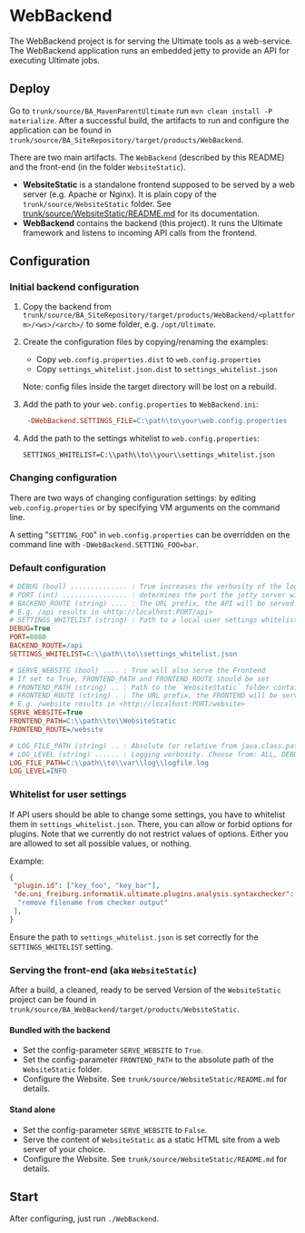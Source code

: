 # WebBackend

The WebBackend project is for serving the Ultimate tools as a web-service.
The WebBackend application runs an embedded jetty to provide an API for executing Ultimate jobs.

## Deploy
Go to `trunk/source/BA_MavenParentUltimate` run `mvn clean install -P materialize`.
After a successful build, the artifacts to run and configure the application can be found in `trunk/source/BA_SiteRepository/target/products/WebBackend`.

There are two main artifacts. The `WebBackend` (described by this README) and the front-end (in the folder `WebsiteStatic`).
* **WebsiteStatic** is a standalone frontend supposed to be served by a web server (e.g. Apache or Nginx). It is plain copy of the `trunk/source/WebsiteStatic` folder. See [trunk/source/WebsiteStatic/README.md](../WebsiteStatic/README.md) for its documentation.
* **WebBackend** contains the backend (this project). It runs the Ultimate framework and listens to incoming API calls from the frontend.

## Configuration

### Initial backend configuration
1. Copy the backend from `trunk/source/BA_SiteRepository/target/products/WebBackend/<plattform>/<ws>/<arch>/` to some folder, e.g. `/opt/Ultimate`.
2. Create the configuration files by copying/renaming the examples:
   * Copy `web.config.properties.dist` to `web.config.properties`
   * Copy `settings_whitelist.json.dist` to `settings_whitelist.json`
  
   Note: config files inside the target directory will be lost on a rebuild.
3. Add the path to your `web.config.properties` to `WebBackend.ini`:

   ```ini
    -DWebBackend.SETTINGS_FILE=C:\path\to\your\web.config.properties
   ```

4. Add the path to the settings whitelist to  `web.config.properties`:

   ```properties
   SETTINGS_WHITELIST=C:\\path\\to\\your\\settings_whitelist.json
   ```

### Changing configuration
There are two ways of changing configuration settings: by editing `web.config.properties` or by specifying VM arguments on the command line.

A setting "`SETTING_FOO`" in `web.config.properties` can be overridden on the command line with `-DWebBackend.SETTING_FOO=bar`.

### Default configuration

``` ini
# DEBUG (bool) .............. : True increases the verbosity of the logs
# PORT (int) ................ : determines the port the jetty server will be listening
# BACKEND_ROUTE (string) .... : The URL prefix, the API will be served at
# E.g. /api results in <http://localhost:PORT/api>
# SETTINGS_WHITELIST (string) : Path to a local user settings whitelist
DEBUG=True
PORT=8080
BACKEND_ROUTE=/api
SETTINGS_WHITELIST=C:\\path\\to\\settings_whitelist.json

# SERVE_WEBSITE (bool) .... : True will also serve the Frontend
# If set to True, FRONTEND_PATH and FRONTEND_ROUTE should be set
# FRONTEND_PATH (string) .. : Path to the `WebsiteStatic` folder containing the Frontend
# FRONTEND_ROUTE (string) . : The URL prefix, the FRONTEND will be served at
# E.g. /website results in <http://localhost:PORT/website>
SERVE_WEBSITE=True
FRONTEND_PATH=C:\\path\\to\\WebsiteStatic
FRONTEND_ROUTE=/website

# LOG_FILE_PATH (string) .. : Absolute (or relative from java.class.path) path to the log file (/dev/stdout and the like is also ok)
# LOG_LEVEL (string) ...... : Logging verbosity. Choose from: ALL, DEBUG, INFO, WARN, OFF
LOG_FILE_PATH=C:\\path\\to\\var\\log\\logfile.log
LOG_LEVEL=INFO
```

### Whitelist for user settings

If API users should be able to change some settings, you have to whitelist them in `settings_whitelist.json`.
There, you can allow or forbid options for plugins. Note that we currently do not restrict values of options. Either you are allowed to set all possible values, or nothing.

Example:

```json
{
 "plugin.id": ["key_foo", "key_bar"],
 "de.uni_freiburg.informatik.ultimate.plugins.analysis.syntaxchecker": [
  "remove filename from checker output"
 ],
}
```

Ensure the path to `settings_whitelist.json` is set correctly for the `SETTINGS_WHITELIST` setting.

### Serving the front-end (aka `WebsiteStatic`)
After a build, a cleaned, ready to be served Version of the `WebsiteStatic` project can be found in `trunk/source/BA_WebBackend/target/products/WebsiteStatic`.

#### Bundled with the backend
* Set the config-parameter `SERVE_WEBSITE` to `True`.
* Set the config-parameter `FRONTEND_PATH` to the absolute path of the `WebsiteStatic` folder.
* Configure the Website. See `trunk/source/WebsiteStatic/README.md` for details.

#### Stand alone
* Set the config-parameter `SERVE_WEBSITE` to `False`.
* Serve the content of `WebsiteStatic` as a static HTML site from a web server of your choice.
* Configure the Website. See `trunk/source/WebsiteStatic/README.md` for details.

## Start
After configuring, just run `./WebBackend`.

